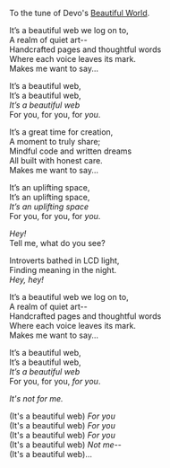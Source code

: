 ---
---

To the tune of Devo's [Beautiful World](https://www.youtube.com/watch?v=56u6g0POvo0).

It’s a beautiful web we log on to,\
A realm of quiet art--\
Handcrafted pages and thoughtful words\
Where each voice leaves its mark.\
Makes me want to say...

It’s a beautiful web,\
It’s a beautiful web,\
_It’s a beautiful web_\
For you, for you, for _you_.

It’s a great time for creation,\
A moment to truly share;\
Mindful code and written dreams\
All built with honest care.\
Makes me want to say...

It’s an uplifting space,\
It’s an uplifting space,\
_It’s an uplifting space_\
For you, for you, for _you_.

_Hey!_\
Tell me, what do you see?

Introverts bathed in LCD light,\
Finding meaning in the night.\
_Hey, hey!_

It’s a beautiful web we log on to,\
A realm of quiet art--\
Handcrafted pages and thoughtful words\
Where each voice leaves its mark.\
Makes me want to say...

It’s a beautiful web,\
It’s a beautiful web,\
_It’s a beautiful web_\
For you, for you, _for you_.

_It's not for me._

(It's a beautiful web) _For you_\
(It's a beautiful web) _For you_\
(It's a beautiful web) _For you_\
(It's a beautiful web) _Not me--_\
(It's a beautiful web)...

